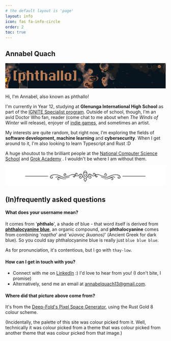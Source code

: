 ```yaml
---
# the default layout is 'page'
layout: info
icon: fas fa-info-circle
order: 2
toc: true
---
```


## Annabel Quach
<img src ="/assets/img/dividers/header.png" alt="'[phthallo]' on a background of stars and planets">

Hi, I'm Annabel, also known as phthallo! 

I'm currently in Year 12, studying at **Glenunga International High School** as part of the [IGNITE Specialist program](https://gihs.sa.edu.au/specialist-programs/ignite/). 
Outside of school, though, I'm an avid Doctor Who fan, reader (come chat to me about when *The Winds of Winter* will release), enjoyer of <span data-bs-toggle="tooltip" data-bs-placement="top" data-bs-original-title="Mainly Celeste and Hollow Knight, though I have been enjoying some Rain World recently :3"><u>indie games</u></span>, and sometimes an artist. 


My interests are quite random, but right now, I'm exploring the fields of **software development, machine learning** and **cybersecurity**. When I get around to it, I'm also looking to learn Typescript and Rust :D

A huge shoutout to the <span data-bs-toggle="tooltip" data-bs-placement="top" data-bs-original-title="Melbourne '23 and Sydney '24!">brilliant people at the [National Computer Science School](https://groklearning.com/ncss/)</span> and [Grok Academy](https://groklearning.com/) . I wouldn't be where I am without them.  

<img src = "/assets/img/dividers/hkmed.png" alt="A text divider from the game Hollow Knight">

## (In)frequently asked questions

#### What does your username mean?
It comes from '**phthalo**', a shade of blue - that word itself is derived from **[phthalocyanine blue](https://en.wikipedia.org/wiki/phthalocyanine)**, an organic compound, and **phthalocyanine** comes from combining '*naptha*' and '*κύανος (kuanos)*' (Ancient Greek for dark blue). So you could say phthalocyanine blue is really just `blue blue blue`.


As for pronunciation, it's contentious, but I go with `thay-low`. 

#### How can I get in touch with you? 
- Connect with me on [LinkedIn](https://linkedin.com/in/phthallo) :) I'd love to hear from you! (I don't bite, I promise)
- Alternatively, send me an email at <a href = "javascript:location.href = 'mailto:' + ['annabelquach13','gmail.com'].join('@')">annabelquach13@gmail.com</a>.

#### Where did that picture above come from? 
It's from the [Deep-Fold's Pixel Space Generator](https://deep-fold.itch.io/space-background-generator), using the Rust Gold 8 colour scheme.

(Incidentally, the palette of this site was colour picked from it. Well, technically it was colour picked from a theme that was colour picked from another theme that was colour picked from that image.)